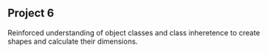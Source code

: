 ## Project 6

Reinforced understanding of object classes and class inheretence to create shapes and calculate their dimensions.
